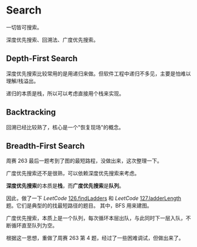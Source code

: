 # Search

一切皆可搜索。

深度优先搜索、回溯法、广度优先搜索。

## Depth-First Search

深度优先搜索比较常用的是用递归来做。但软件工程中递归不多见，主要是怕难以理解/栈溢出。

递归的本质是栈，所以可以考虑直接用个栈来实现。

## Backtracking

回溯已经比较熟了，核心是一个"恢复现场"的概念。

## Breadth-First Search

周赛 263 最后一题考到了图的最短路程，没做出来，这次整理一下。

广度优先搜索还不是很熟，可以依赖深度优先搜索来考虑。

**深度优先搜索**的本质是**栈**，而**广度优先搜索**是**队列**。

因此，做了一下 _LeetCode_ [126.findLadders](../code/Solution_0126_findLadders.py) 和 _LeetCode_ [127.ladderLength](../code/Solution_0127_ladderLength.py) 题。它们是典型的的找最短路径的题目。
其中，BFS 用来建图。

广度优先搜索，本质上是一个队列，每次循环本层出队，与此同时下一层入队，不断循环直至队列为空。

根据这一思想，重做了周赛 263 第 4 题，经过了一些困难调试，但做出来了。

<!-- [^5]: Some unrecorded data for some reason. -->
